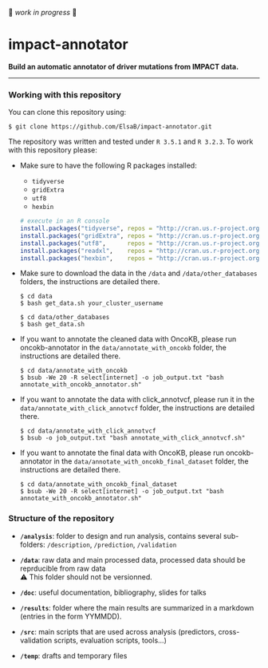 :construction: *work in progress* :construction:

# impact-annotator

**Build an automatic annotator of driver mutations from IMPACT data.**

***

### Working with this repository
You can clone this repository using:
```shell
$ git clone https://github.com/ElsaB/impact-annotator.git
```

The repository was written and tested under `R 3.5.1` and `R 3.2.3`. To work with this repository please:

* Make sure to have the following R packages installed:
	* `tidyverse`
	* `gridExtra`
	* `utf8`
	* `hexbin`

    ```R
    # execute in an R console
    install.packages("tidyverse", repos = "http://cran.us.r-project.org")
    install.packages("gridExtra", repos = "http://cran.us.r-project.org")
    install.packages("utf8",      repos = "http://cran.us.r-project.org")
    install.packages("readxl",    repos = "http://cran.us.r-project.org")
    install.packages("hexbin",    repos = "http://cran.us.r-project.org")
    ```

* Make sure to download the data in the `/data` and `/data/other_databases` folders, the instructions are detailed there.
    ```shell
    $ cd data
    $ bash get_data.sh your_cluster_username
    ```
    ```shell
    $ cd data/other_databases
    $ bash get_data.sh
    ```

* If you want to annotate the cleaned data with OncoKB, please run oncokb-annotator in the `data/annotate_with_oncokb` folder, the instructions are detailed there.
    ```shell
    $ cd data/annotate_with_oncokb
    $ bsub -We 20 -R select[internet] -o job_output.txt "bash annotate_with_oncokb_annotator.sh"
    ```

* If you want to annotate the data with click_annotvcf, please run it in the `data/annotate_with_click_annotvcf` folder, the instructions are detailed there.
    ```shell
    $ cd data/annotate_with_click_annotvcf
    $ bsub -o job_output.txt "bash annotate_with_click_annotvcf.sh"
    ```

* If you want to annotate the final data with OncoKB, please run oncokb-annotator in the `data/annotate_with_oncokb_final_dataset` folder, the instructions are detailed there.
    ```shell
    $ cd data/annotate_with_oncokb_final_dataset
    $ bsub -We 20 -R select[internet] -o job_output.txt "bash annotate_with_oncokb_annotator.sh"
    ```

### Structure of the repository

* **`/analysis`**: folder to design and run analysis, contains several sub-folders: `/description`, `/prediction`, `/validation`

* **`/data`**: raw data and main processed data, processed data should be reprducible from raw data  
    :warning: This folder should not be versionned.

* **`/doc`**: useful documentation, bibliography, slides for talks

* **`/results`**: folder where the main results are summarized in a markdown (entries in the form YYMMDD).

* **`/src`**: main scripts that are used across analysis (predictors, cross-validation scripts, evaluation scripts, tools...)

* **`/temp`**: drafts and temporary files

